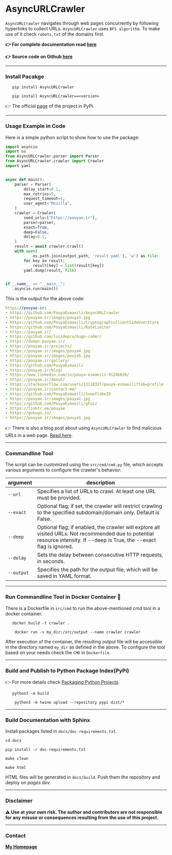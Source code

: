 # AsyncURLCrawler
`AsyncURLCrawler` navigates through web pages concurrently by following hyperlinks to collect URLs.
`AsyncURLCrawler` uses `BFS algorithm`. To make use of it check `robots.txt` of the domains first.

**👉 For complete documentation read [here](https://asyncurlcrawlerdocs.pages.dev/)**

**👉 Source code on Github [here](https://github.com/PouyaEsmaeili/AsyncURLCrawler)**

---

### Install Pacakge

```commandline 
   pip install AsyncURLCrawler
   ```

```commandline 
   pip install AsyncURLCrawler==<version>
   ```

👉 The official [page](https://pypi.org/project/AsyncURLCrawler) of the project in PyPi.

---

### Usage Example in Code

Here is a simple python script to show how to use the package:

```python
import asyncio
import os
from AsyncURLCrawler.parser import Parser
from AsyncURLCrawler.crawler import Crawler
import yaml


async def main():
    parser = Parser(
        delay_start=0.1, 
        max_retries=5, 
        request_timeout=1,
        user_agent="Mozilla",
    )
    crawler = Crawler( 
        seed_urls=["https://pouyae.ir"],
        parser=parser,
        exact=True,
        deep=False,
        delay=0.1,
    )
    result = await crawler.crawl()
    with open(
            os.path.join(output_path, 'result.yaml'), 'w') as file:
        for key in result:
            result[key] = list(result[key])
        yaml.dump(result, file)


if __name__ == "__main__":
    asyncio.run(main())
```

This is the output for the above code:
```yaml
https://pouyae.ir:
- https://github.com/PouyaEsmaeili/AsyncURLCrawler
- https://pouyae.ir/images/pouya3.jpg
- https://github.com/PouyaEsmaeili/CryptographicClientSideUserState
- https://github.com/PouyaEsmaeili/RateLimiter
- https://pouyae.ir/
- https://github.com/luizdepra/hugo-coder/
- https://duman.pouyae.ir/
- https://pouyae.ir/projects/
- https://pouyae.ir/images/pouya4.jpg
- https://pouyae.ir/images/pouya5.jpg
- https://pouyae.ir/gallery/
- https://github.com/PouyaEsmaeili
- https://pouyae.ir/blog/
- https://www.linkedin.com/in/pouya-esmaeili-9124b839/
- https://pouyae.ir/about/
- https://stackoverflow.com/users/13118327/pouya-esmaeili?tab=profile
- https://pouyae.ir/contact-me/
- https://github.com/PouyaEsmaeili/SnowflakeID
- https://pouyae.ir/images/pouya2.jpg
- https://github.com/PouyaEsmaeili/gFuzz
- https://linktr.ee/pouyae
- https://gohugo.io/
- https://pouyae.ir/images/pouya1.jpg
```

👉 There is also a blog post about using `AsyncURLCrawler` to find malicious URLs in a web page. [Read here](https://towardsdev.com/viruscan-a-website-for-malicious-url-with-asyncurlcrawler-and-virus-total-2adaef0201c3?source=friends_link&sk=b537f4ab5387b8172d70b73c933412d1).

---
### Commandline Tool

The script can be customized using the `src/cmd/cmd.py` file, which accepts various arguments to configure the crawler's behavior:

| argument  | description         | 
|-----------|---------------------| 
| `--url`   | Specifies a list of URLs to crawl. At least one URL must be provided. | 
| `--exact` | Optional flag; if set, the crawler will restrict crawling to the specified subdomain/domain only. Default is False.                    | 
| `--deep`  | Optional flag; if enabled, the crawler will explore all visited URLs. Not recommended due to potential resource intensity. If --deep is True, the --exact flag is ignored. | 
| `--delay` | Sets the delay between consecutive HTTP requests, in seconds. |
| `--output`| Specifies the path for the output file, which will be saved in YAML format. |

---

### Run Commandline Tool in Docker Container 🐳

There is a Dockerfile in `src/cmd` to run the above-mentioned cmd tool in a docker container.

```commandline 
   docker build -t crawler .
   ```

```commandline
    docker run -v my_dir:/src/output --name crawler crawler
   ```

After execution of the container, 
the resulting output file will be accessible in the directory named `my_dir` as defined in the above.
To configure the tool based on your needs check the `CMD` in `Dockerfile`.

---

### Build and Publish to Python Package Index(PyPi)

👉 For more details check [Packaging Python Projects](https://packaging.python.org/en/latest/tutorials/packaging-projects/).

```commandline 
   python3 -m build
   ```

```commandline
    python3 -m twine upload --repository pypi dist/*
   ```

---

### Build Documentation with Sphinx

Install packages listed in `docs/doc-requirements.txt`.

```commandline
cd docs
```

```commandline
pip install -r doc-requirements.txt
```

```commandline
make clean
```

```commandline
make html
```

HTML files will be generated in `docs/build`. Push them the repository and deploy on _pages.dev_.

---

### Disclaimer

**⚠️ Use at your own risk. The author and contributors are not responsible for any misuse or consequences resulting from the use of this project.**

--- 

### Contact

**[My Homepage](https://pouyae.ir)**
